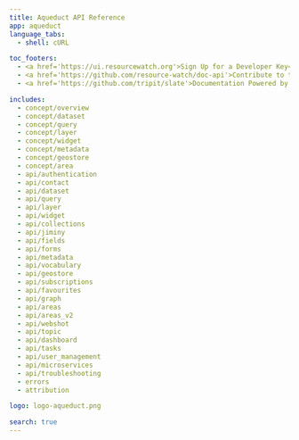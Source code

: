 ```yaml
---
title: Aqueduct API Reference
app: aqueduct
language_tabs:
  - shell: cURL

toc_footers:
  - <a href='https://ui.resourcewatch.org'>Sign Up for a Developer Key</a>
  - <a href='https://github.com/resource-watch/doc-api'>Contribute to these docs</a>
  - <a href='https://github.com/tripit/slate'>Documentation Powered by Slate</a>

includes:
  - concept/overview
  - concept/dataset
  - concept/query
  - concept/layer
  - concept/widget
  - concept/metadata
  - concept/geostore
  - concept/area
  - api/authentication
  - api/contact
  - api/dataset
  - api/query
  - api/layer
  - api/widget
  - api/collections
  - api/jiminy
  - api/fields
  - api/forms
  - api/metadata
  - api/vocabulary
  - api/geostore
  - api/subscriptions
  - api/favourites
  - api/graph
  - api/areas
  - api/areas_v2
  - api/webshot
  - api/topic
  - api/dashboard
  - api/tasks
  - api/user_management
  - api/microservices
  - api/troubleshooting
  - errors
  - attribution

logo: logo-aqueduct.png

search: true
---
```

